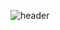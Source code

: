 ![header](https://capsule-render.vercel.app/api?type=waving&color=auto&height=300&section=header&text=Shin,%20Yukyung&fontSize=80)

